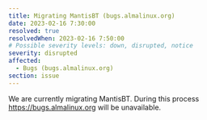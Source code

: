 ```yaml
---
title: Migrating MantisBT (bugs.almalinux.org)
date: 2023-02-16 7:30:00
resolved: true
resolvedWhen: 2023-02-16 7:50:00
# Possible severity levels: down, disrupted, notice
severity: disrupted
affected:
  - Bugs (bugs.almalinux.org)
section: issue
---
```


We are currently migrating MantisBT. During this process https://bugs.almalinux.org will be unavailable.